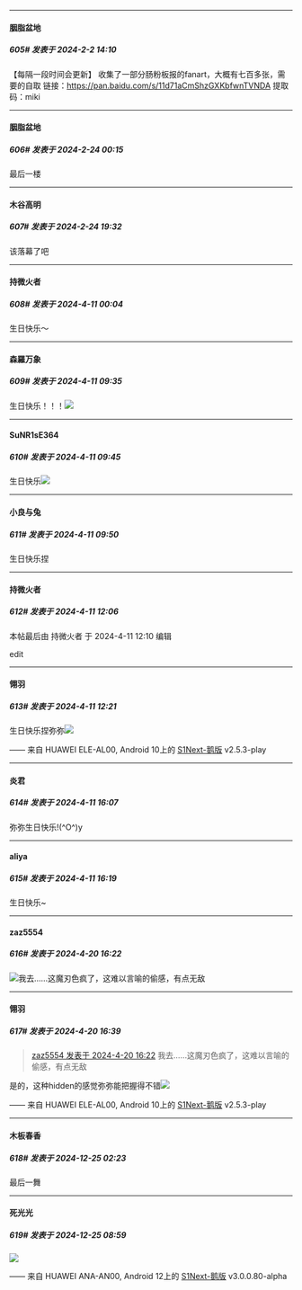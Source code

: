 
*****

####  胭脂盆地  
##### 605#       发表于 2024-2-2 14:10

【每隔一段时间会更新】
收集了一部分肠粉板报的fanart，大概有七百多张，需要的自取
链接：https://pan.baidu.com/s/11d71aCmShzGXKbfwnTVNDA 
提取码：miki

*****

####  胭脂盆地  
##### 606#       发表于 2024-2-24 00:15

最后一楼


*****

####  木谷高明  
##### 607#       发表于 2024-2-24 19:32

该落幕了吧

*****

####  持微火者  
##### 608#       发表于 2024-4-11 00:04

生日快乐～


*****

####  森羅万象  
##### 609#       发表于 2024-4-11 09:35

生日快乐！！！<img src="https://static.saraba1st.com/image/smiley/face2017/072.png" referrerpolicy="no-referrer">


*****

####  SuNR1sE364  
##### 610#       发表于 2024-4-11 09:45

生日快乐<img src="https://static.saraba1st.com/image/smiley/face2017/072.png" referrerpolicy="no-referrer">


*****

####  小良与兔  
##### 611#       发表于 2024-4-11 09:50

生日快乐捏


*****

####  持微火者  
##### 612#       发表于 2024-4-11 12:06

 本帖最后由 持微火者 于 2024-4-11 12:10 编辑 

edit


*****

####  翎羽  
##### 613#       发表于 2024-4-11 12:21

生日快乐捏弥弥<img src="https://static.saraba1st.com/image/smiley/face2017/033.png" referrerpolicy="no-referrer">

—— 来自 HUAWEI ELE-AL00, Android 10上的 [S1Next-鹅版](https://github.com/ykrank/S1-Next/releases) v2.5.3-play


*****

####  炎君  
##### 614#       发表于 2024-4-11 16:07

弥弥生日快乐!(^O^)y


*****

####  aliya  
##### 615#       发表于 2024-4-11 16:19

生日快乐~

*****

####  zaz5554  
##### 616#       发表于 2024-4-20 16:22

<img src="https://static.saraba1st.com/image/smiley/face2017/001.png" referrerpolicy="no-referrer">我去……这魔刃色疯了，这难以言喻的偷感，有点无敌


*****

####  翎羽  
##### 617#       发表于 2024-4-20 16:39

<blockquote><a href="httphttps://bbs.saraba1st.com/2b/forum.php?mod=redirect&amp;goto=findpost&amp;pid=64660734&amp;ptid=1914322" target="_blank">zaz5554 发表于 2024-4-20 16:22</a>
我去……这魔刃色疯了，这难以言喻的偷感，有点无敌</blockquote>
是的，这种hidden的感觉弥弥能把握得不错<img src="https://static.saraba1st.com/image/smiley/face2017/018.png" referrerpolicy="no-referrer">

—— 来自 HUAWEI ELE-AL00, Android 10上的 [S1Next-鹅版](https://github.com/ykrank/S1-Next/releases) v2.5.3-play

*****

####  木板春香  
##### 618#       发表于 2024-12-25 02:23

最后一舞


*****

####  死光光  
##### 619#       发表于 2024-12-25 08:59

<img src="https://static.saraba1st.com/image/smiley/face2017/019.png" referrerpolicy="no-referrer">

—— 来自 HUAWEI ANA-AN00, Android 12上的 [S1Next-鹅版](https://github.com/ykrank/S1-Next/releases) v3.0.0.80-alpha

